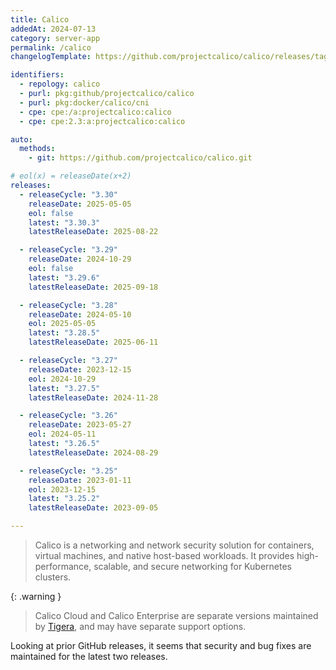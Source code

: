 ```yaml
---
title: Calico
addedAt: 2024-07-13
category: server-app
permalink: /calico
changelogTemplate: https://github.com/projectcalico/calico/releases/tag/v__LATEST__

identifiers:
  - repology: calico
  - purl: pkg:github/projectcalico/calico
  - purl: pkg:docker/calico/cni
  - cpe: cpe:/a:projectcalico:calico
  - cpe: cpe:2.3:a:projectcalico:calico

auto:
  methods:
    - git: https://github.com/projectcalico/calico.git

# eol(x) = releaseDate(x+2)
releases:
  - releaseCycle: "3.30"
    releaseDate: 2025-05-05
    eol: false
    latest: "3.30.3"
    latestReleaseDate: 2025-08-22

  - releaseCycle: "3.29"
    releaseDate: 2024-10-29
    eol: false
    latest: "3.29.6"
    latestReleaseDate: 2025-09-18

  - releaseCycle: "3.28"
    releaseDate: 2024-05-10
    eol: 2025-05-05
    latest: "3.28.5"
    latestReleaseDate: 2025-06-11

  - releaseCycle: "3.27"
    releaseDate: 2023-12-15
    eol: 2024-10-29
    latest: "3.27.5"
    latestReleaseDate: 2024-11-28

  - releaseCycle: "3.26"
    releaseDate: 2023-05-27
    eol: 2024-05-11
    latest: "3.26.5"
    latestReleaseDate: 2024-08-29

  - releaseCycle: "3.25"
    releaseDate: 2023-01-11
    eol: 2023-12-15
    latest: "3.25.2"
    latestReleaseDate: 2023-09-05

---
```


> Calico is a networking and network security solution for containers, virtual
> machines, and native host-based workloads. It provides high-performance,
> scalable, and secure networking for Kubernetes clusters.

{: .warning }

> Calico Cloud and Calico Enterprise are separate versions maintained by
> [Tigera](https://www.tigera.io/tigera-products), and may have separate support
> options.

Looking at prior GitHub releases, it seems that security and bug fixes are
maintained for the latest two releases.
